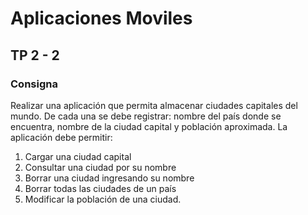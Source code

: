 # Aplicaciones Moviles
## TP 2 - 2
### Consigna

Realizar una aplicación que permita almacenar ciudades capitales del mundo. De cada
una se debe registrar: nombre del país donde se encuentra, nombre de la ciudad
capital y población aproximada.
La aplicación debe permitir:
1. Cargar una ciudad capital
2. Consultar una ciudad por su nombre
3. Borrar una ciudad ingresando su nombre
4. Borrar todas las ciudades de un país
5. Modificar la población de una ciudad.
